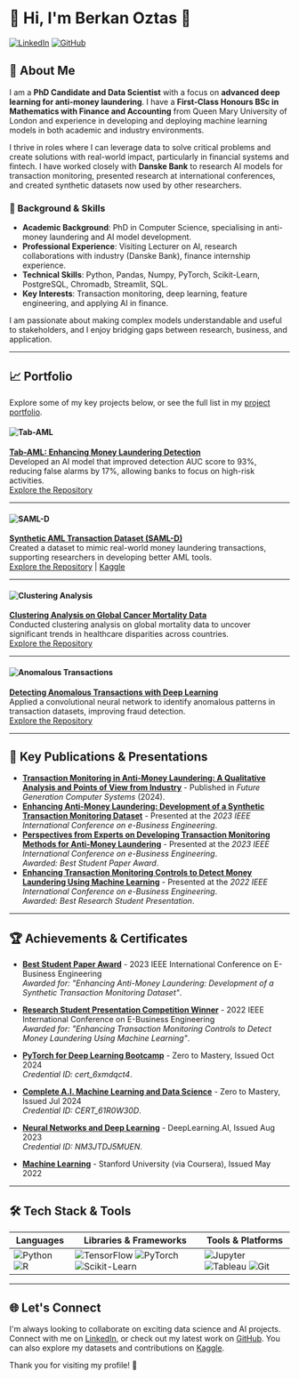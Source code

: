 # 👋 Hi, I'm Berkan Oztas 🚀

[![LinkedIn](https://img.shields.io/badge/LinkedIn-blue?logo=linkedin)](https://linkedin.com/in/berkan-oztas) 
[![GitHub](https://img.shields.io/badge/GitHub-black?logo=github)](https://github.com/BOztasUK) 

## 🌟 About Me

I am a **PhD Candidate and Data Scientist** with a focus on **advanced deep learning for anti-money laundering**. I have a **First-Class Honours BSc in Mathematics with Finance and Accounting** from Queen Mary University of London and experience in developing and deploying machine learning models in both academic and industry environments.

I thrive in roles where I can leverage data to solve critical problems and create solutions with real-world impact, particularly in financial systems and fintech. I have worked closely with **Danske Bank** to research AI models for transaction monitoring, presented research at international conferences, and created synthetic datasets now used by other researchers.

### 🔬 Background & Skills

- **Academic Background**: PhD in Computer Science, specialising in anti-money laundering and AI model development.
- **Professional Experience**: Visiting Lecturer on AI, research collaborations with industry (Danske Bank), finance internship experience.
- **Technical Skills**: Python, Pandas, Numpy, PyTorch, Scikit-Learn, PostgreSQL, Chromadb, Streamlit, SQL.
- **Key Interests**: Transaction monitoring, deep learning, feature engineering, and applying AI in finance.

I am passionate about making complex models understandable and useful to stakeholders, and I enjoy bridging gaps between research, business, and application.

---

## 📈 Portfolio

Explore some of my key projects below, or see the full list in my [project portfolio](https://github.com/BOztasUK).

#### ![Tab-AML](link_to_image)  
**[Tab-AML: Enhancing Money Laundering Detection](link_to_github_repository)**  
Developed an AI model that improved detection AUC score to 93%, reducing false alarms by 17%, allowing banks to focus on high-risk activities.  
[Explore the Repository](link_to_github_repository) 

---

#### ![SAML-D](link_to_image)  
**[Synthetic AML Transaction Dataset (SAML-D)](link_to_github_repository)**  
Created a dataset to mimic real-world money laundering transactions, supporting researchers in developing better AML tools.  
[Explore the Repository](link_to_github_repository) | [Kaggle](https://www.kaggle.com/datasets/berkanoztas/synthetic-transaction-monitoring-dataset-aml)

---

#### ![Clustering Analysis](link_to_image)  
**[Clustering Analysis on Global Cancer Mortality Data](link_to_github_repository)**  
Conducted clustering analysis on global mortality data to uncover significant trends in healthcare disparities across countries.  
[Explore the Repository](link_to_github_repository)

---

#### ![Anomalous Transactions](link_to_image)  
**[Detecting Anomalous Transactions with Deep Learning](link_to_github_repository)**  
Applied a convolutional neural network to identify anomalous patterns in transaction datasets, improving fraud detection.  
[Explore the Repository](link_to_github_repository)

---


## 📜 Key Publications & Presentations

- **[Transaction Monitoring in Anti-Money Laundering: A Qualitative Analysis and Points of View from Industry](https://doi.org/10.1016/j.future.2024.05.027)** - Published in *Future Generation Computer Systems* (2024).
- **[Enhancing Anti-Money Laundering: Development of a Synthetic Transaction Monitoring Dataset](https://doi.org/10.1109/ICEBE59045.2023.00028)** - Presented at the *2023 IEEE International Conference on e-Business Engineering*.
- **[Perspectives from Experts on Developing Transaction Monitoring Methods for Anti-Money Laundering](https://doi.org/10.1109/ICEBE59045.2023.00024)** - Presented at the *2023 IEEE International Conference on e-Business Engineering*.  
  *Awarded: Best Student Paper Award*.
- **[Enhancing Transaction Monitoring Controls to Detect Money Laundering Using Machine Learning](https://doi.org/10.1109/ICEBE55470.2022.00014)** - Presented at the *2022 IEEE International Conference on e-Business Engineering*.  
  *Awarded: Best Research Student Presentation*.
  
---

## 🏆 Achievements & Certificates

- **[Best Student Paper Award](#)** - 2023 IEEE International Conference on E-Business Engineering  
  *Awarded for: "Enhancing Anti-Money Laundering: Development of a Synthetic Transaction Monitoring Dataset"*.

- **[Research Student Presentation Competition Winner](#)** - 2022 IEEE International Conference on E-Business Engineering  
  *Awarded for: "Enhancing Transaction Monitoring Controls to Detect Money Laundering Using Machine Learning"*.

- **[PyTorch for Deep Learning Bootcamp](#)** - Zero to Mastery, Issued Oct 2024  
  *Credential ID: cert_6xmdqct4*.

- **[Complete A.I. Machine Learning and Data Science](#)** - Zero to Mastery, Issued Jul 2024  
  *Credential ID: CERT_61R0W30D*.

- **[Neural Networks and Deep Learning](#)** - DeepLearning.AI, Issued Aug 2023  
  *Credential ID: NM3JTDJ5MUEN*.

- **[Machine Learning](#)** - Stanford University (via Coursera), Issued May 2022

---

## 🛠️ Tech Stack & Tools

| Languages | Libraries & Frameworks | Tools & Platforms |
| --- | --- | --- |
| ![Python](https://img.shields.io/badge/Python-3776AB?logo=python&logoColor=white) ![R](https://img.shields.io/badge/R-276DC3?logo=r&logoColor=white) | ![TensorFlow](https://img.shields.io/badge/TensorFlow-FF6F00?logo=tensorflow&logoColor=white) ![PyTorch](https://img.shields.io/badge/PyTorch-EE4C2C?logo=pytorch&logoColor=white) ![Scikit-Learn](https://img.shields.io/badge/Scikit--Learn-F7931E?logo=scikit-learn&logoColor=white) | ![Jupyter](https://img.shields.io/badge/Jupyter-F37626?logo=jupyter&logoColor=white) ![Tableau](https://img.shields.io/badge/Tableau-E97627?logo=tableau&logoColor=white) ![Git](https://img.shields.io/badge/Git-F05032?logo=git&logoColor=white) |

---

## 🌐 Let's Connect

I'm always looking to collaborate on exciting data science and AI projects. Connect with me on [LinkedIn](https://linkedin.com/in/berkan-oztas), or check out my latest work on [GitHub](https://github.com/BOztasUK). You can also explore my datasets and contributions on [Kaggle](https://www.kaggle.com/datasets/berkanoztas/synthetic-transaction-monitoring-dataset-aml).

Thank you for visiting my profile! 🤝
